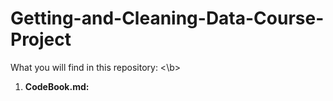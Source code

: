 # Getting-and-Cleaning-Data-Course-Project

What you will find in this repository: <\b>
1. <b>CodeBook.md: 



